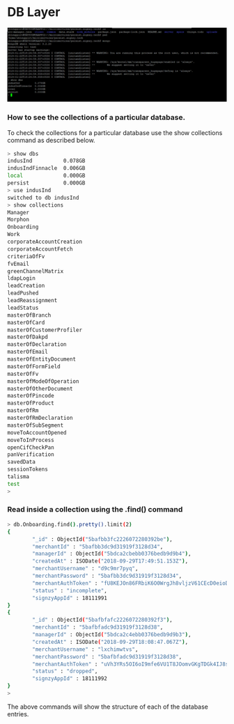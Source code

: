 # DB Layer

![](<../.gitbook/assets/image (3).png>)

### How to see the collections of a particular database.

To check the collections for a particular database use the show collections command as described below.

```bash
> show dbs
indusInd          0.078GB
indusIndFinnacle  0.006GB
local             0.000GB
persist           0.000GB
> use indusInd
switched to db indusInd
> show collections
Manager
Morphon
Onboarding
Work
corporateAccountCreation
corporateAccountFetch
criteriaOfFv
fvEmail
greenChannelMatrix
ldapLogin
leadCreation
leadPushed
leadReassignment
leadStatus
masterOfBranch
masterOfCard
masterOfCustomerProfiler
masterOfDakpd
masterOfDeclaration
masterOfEmail
masterOfEntityDocument
masterOfFormField
masterOfFv
masterOfModeOfOperation
masterOfOtherDocument
masterOfPincode
masterOfProduct
masterOfRm
masterOfRmDeclaration
masterOfSubSegment
moveToAccountOpened
moveToInProcess
openCifCheckPan
panVerification
savedData
sessionTokens
talisma
test
>

```

### Read inside a collection using the **.find()** command

```bash
> db.Onboarding.find().pretty().limit(2)
{
        "_id" : ObjectId("5bafbb3fc2226072280392be"),
        "merchantId" : "5bafbb3dc9d31919f3128d34",
        "managerId" : ObjectId("5bdca2cbebb0376bedb9d9b4"),
        "createdAt" : ISODate("2018-09-29T17:49:51.153Z"),
        "merchantUsername" : "d9c9mr7pyq",
        "merchantPassword" : "5bafbb3dc9d31919f3128d34",
        "merchantAuthToken" : "fU8KEJOn86FRbiK6O0WrgJh8vljzV61CEcD0eioDPhuB2h7JVrMIEPCiL2NDhvKr",
        "status" : "incomplete",
        "signzyAppId" : 18111991
}
{
        "_id" : ObjectId("5bafbfafc2226072280392f3"),
        "merchantId" : "5bafbfadc9d31919f3128d38",
        "managerId" : ObjectId("5bdca2c4ebb0376bedb9d9b3"),
        "createdAt" : ISODate("2018-09-29T18:08:47.067Z"),
        "merchantUsername" : "lxchimwtvs",
        "merchantPassword" : "5bafbfadc9d31919f3128d38",
        "merchantAuthToken" : "uVh3YRs5OI6oI9mfe6VU1T8JOomvGKgTDGk4IJ8s2Dma8FiGGof1FYzEJ9HjdjGQ",
        "status" : "dropped",
        "signzyAppId" : 18111992
}
>

```

The above commands will show the structure of each of the database entries.
